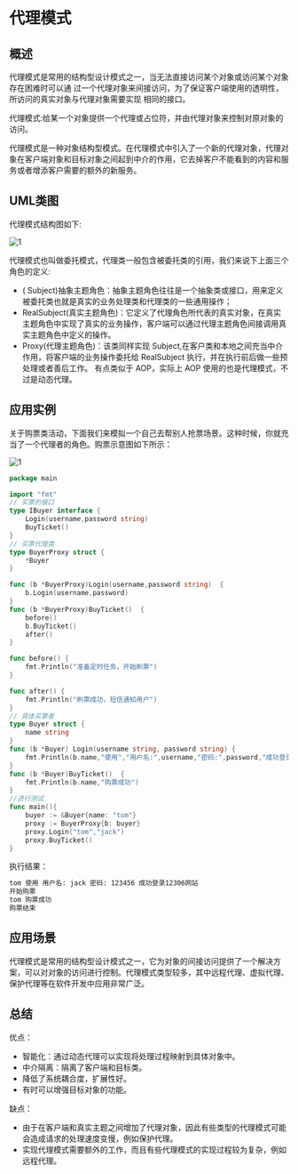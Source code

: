 # 代理模式

## 概述

代理模式是常用的结构型设计模式之一，当无法直接访问某个对象或访问某个对象存在困难时可以通
过一个代理对象来间接访问，为了保证客户端使用的透明性，所访问的真实对象与代理对象需要实现
相同的接口。

代理模式:给某一个对象提供一个代理或占位符，并由代理对象来控制对原对象的访问。

代理模式是一种对象结构型模式。在代理模式中引入了一个新的代理对象，代理对象在客户端对象和目标对象之间起到中介的作用，它去掉客户不能看到的内容和服务或者增添客户需要的额外的新服务。

## UML类图

代理模式结构图如下:

![1](https://doc.shiyanlou.com/courses/1851/1240622/47bc127cc51f557f33fe9d09f58bc8e7-0)

代理模式也叫做委托模式，代理类一般包含被委托类的引用，我们来说下上面三个角色的定义:

- ( Subject)抽象主题角色：抽象主题角色往往是一个抽象类或接口，用来定义被委托类也就是真实的业务处理类和代理类的一些通用操作；
- RealSubject(真实主题角色)：它定义了代理角色所代表的真实对象，在真实主题角色中实现了真实的业务操作，客户端可以通过代理主题角色间接调用真实主题角色中定义的操作。
-  Proxy(代理主题角色)：该类同样实现 Subject,在客户类和本地之间充当中介作用，将客户端的业务操作委托给 RealSubject 执行，并在执行前后做一些预处理或者善后工作。 有点类似于 AOP，实际上 AOP 使用的也是代理模式，不过是动态代理。

## 应用实例

关于购票类活动，下面我们来模拟一个自己去帮别人抢票场景。这种时候，你就充当了一个代理者的角色。购票示意图如下所示：

![1](https://doc.shiyanlou.com/courses/1851/1240622/8ceeff32dedf483a46cbd84115e03827-0)

```go
package main

import "fmt"
// 买票的接口
type IBuyer interface {
    Login(username,password string)
    BuyTicket()
}
// 买票代理类
type BuyerProxy struct {
    *Buyer
}

func (b *BuyerProxy)Login(username,password string)  {
    b.Login(username,password)
}
func (b *BuyerProxy)BuyTicket()  {
    before()
    b.BuyTicket()
    after()
}

func before() {
    fmt.Println("准备定时任务，开始刷票")
}

func after() {
    fmt.Println("刷票成功，短信通知用户")
}
// 具体买票者
type Buyer struct {
    name string
}
func (b *Buyer) Login(username string, password string) {
	fmt.Println(b.name,"使用","用户名:",username,"密码:",password,"成功登录12306网站")
}
func (b *Buyer)BuyTicket()  {
    fmt.Println(b.name,"购票成功")
}
//进行测试
func main(){
    buyer := &Buyer{name: "tom"}
    proxy := BuyerProxy{b: buyer}
    proxy.Login("tom","jack")
    proxy.BuyTicket()
}
```

执行结果：

```sh
tom 使用 用户名: jack 密码: 123456 成功登录12306网站
开始购票
tom 购票成功
购票结束
```

## 应用场景

代理模式是常用的结构型设计模式之一，它为对象的间接访问提供了一个解决方案，可以对对象的访问进行控制。代理模式类型较多，其中远程代理、虚拟代理、保护代理等在软件开发中应用非常广泛。

## 总结

优点：

- 智能化：通过动态代理可以实现将处理过程映射到具体对象中。
- 中介隔离：隔离了客户端和目标类。
- 降低了系统耦合度，扩展性好。
- 有时可以增强目标对象的功能。

缺点：

- 由于在客户端和真实主题之间增加了代理对象，因此有些类型的代理模式可能会造成请求的处理速度变慢，例如保护代理。
- 实现代理模式需要额外的工作，而且有些代理模式的实现过程较为复杂，例如远程代理。




